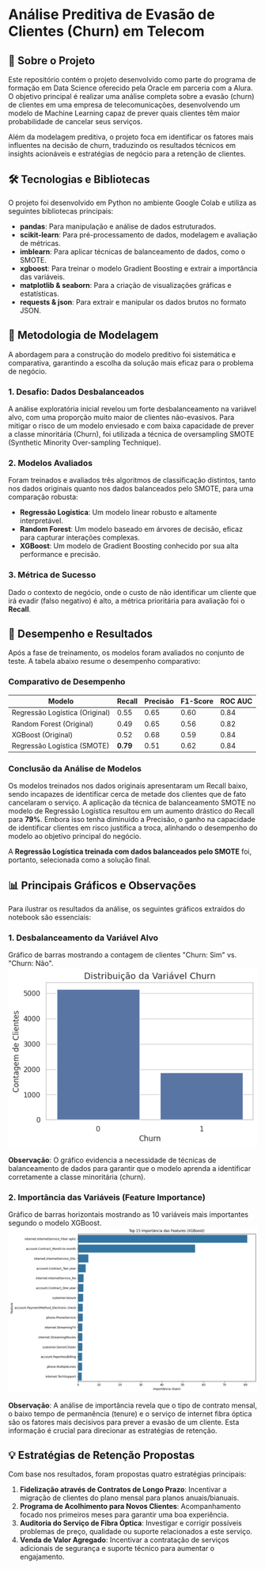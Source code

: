 # Análise Preditiva de Evasão de Clientes (Churn) em Telecom

## 📖 Sobre o Projeto
Este repositório contém o projeto desenvolvido como parte do programa de formação em Data Science oferecido pela Oracle em parceria com a Alura. O objetivo principal é realizar uma análise completa sobre a evasão (churn) de clientes em uma empresa de telecomunicações, desenvolvendo um modelo de Machine Learning capaz de prever quais clientes têm maior probabilidade de cancelar seus serviços.

Além da modelagem preditiva, o projeto foca em identificar os fatores mais influentes na decisão de churn, traduzindo os resultados técnicos em insights acionáveis e estratégias de negócio para a retenção de clientes.

## 🛠️ Tecnologias e Bibliotecas
O projeto foi desenvolvido em Python no ambiente Google Colab e utiliza as seguintes bibliotecas principais:

- **pandas**: Para manipulação e análise de dados estruturados.
- **scikit-learn**: Para pré-processamento de dados, modelagem e avaliação de métricas.
- **imblearn**: Para aplicar técnicas de balanceamento de dados, como o SMOTE.
- **xgboost**: Para treinar o modelo Gradient Boosting e extrair a importância das variáveis.
- **matplotlib & seaborn**: Para a criação de visualizações gráficas e estatísticas.
- **requests & json**: Para extrair e manipular os dados brutos no formato JSON.

## 🔬 Metodologia de Modelagem
A abordagem para a construção do modelo preditivo foi sistemática e comparativa, garantindo a escolha da solução mais eficaz para o problema de negócio.

### 1. Desafio: Dados Desbalanceados
A análise exploratória inicial revelou um forte desbalanceamento na variável alvo, com uma proporção muito maior de clientes não-evasivos. Para mitigar o risco de um modelo enviesado e com baixa capacidade de prever a classe minoritária (Churn), foi utilizada a técnica de oversampling SMOTE (Synthetic Minority Over-sampling Technique).

### 2. Modelos Avaliados
Foram treinados e avaliados três algoritmos de classificação distintos, tanto nos dados originais quanto nos dados balanceados pelo SMOTE, para uma comparação robusta:

- **Regressão Logística**: Um modelo linear robusto e altamente interpretável.
- **Random Forest**: Um modelo baseado em árvores de decisão, eficaz para capturar interações complexas.
- **XGBoost**: Um modelo de Gradient Boosting conhecido por sua alta performance e precisão.

### 3. Métrica de Sucesso
Dado o contexto de negócio, onde o custo de não identificar um cliente que irá evadir (falso negativo) é alto, a métrica prioritária para avaliação foi o **Recall**.

## 🚀 Desempenho e Resultados
Após a fase de treinamento, os modelos foram avaliados no conjunto de teste. A tabela abaixo resume o desempenho comparativo:

### Comparativo de Desempenho

| Modelo                          | Recall | Precisão | F1-Score | ROC AUC |
|---------------------------------|--------|----------|----------|---------|
| Regressão Logística (Original)  | 0.55   | 0.65     | 0.60     | 0.84    |
| Random Forest (Original)        | 0.49   | 0.65     | 0.56     | 0.82    |
| XGBoost (Original)              | 0.52   | 0.68     | 0.59     | 0.84    |
| Regressão Logística (SMOTE)     | **0.79** | 0.51     | 0.62     | 0.84    |

### Conclusão da Análise de Modelos
Os modelos treinados nos dados originais apresentaram um Recall baixo, sendo incapazes de identificar cerca de metade dos clientes que de fato cancelaram o serviço. A aplicação da técnica de balanceamento SMOTE no modelo de Regressão Logística resultou em um aumento drástico do Recall para **79%**. Embora isso tenha diminuído a Precisão, o ganho na capacidade de identificar clientes em risco justifica a troca, alinhando o desempenho do modelo ao objetivo principal do negócio.

A **Regressão Logística treinada com dados balanceados pelo SMOTE** foi, portanto, selecionada como a solução final.

## 📊 Principais Gráficos e Observações
Para ilustrar os resultados da análise, os seguintes gráficos extraídos do notebook são essenciais:

### 1. Desbalanceamento da Variável Alvo
Gráfico de barras mostrando a contagem de clientes "Churn: Sim" vs. "Churn: Não".  
![](IMAGEM_1.png)

**Observação**: O gráfico evidencia a necessidade de técnicas de balanceamento de dados para garantir que o modelo aprenda a identificar corretamente a classe minoritária (churn).

### 2. Importância das Variáveis (Feature Importance)
Gráfico de barras horizontais mostrando as 10 variáveis mais importantes segundo o modelo XGBoost.  
![](IMAGEM_2.png) 

**Observação**: A análise de importância revela que o tipo de contrato mensal, o baixo tempo de permanência (tenure) e o serviço de internet fibra óptica são os fatores mais decisivos para prever a evasão de um cliente. Esta informação é crucial para direcionar as estratégias de retenção.

## 💡 Estratégias de Retenção Propostas
Com base nos resultados, foram propostas quatro estratégias principais:

1. **Fidelização através de Contratos de Longo Prazo**: Incentivar a migração de clientes do plano mensal para planos anuais/bianuais.  
2. **Programa de Acolhimento para Novos Clientes**: Acompanhamento focado nos primeiros meses para garantir uma boa experiência.  
3. **Auditoria do Serviço de Fibra Óptica**: Investigar e corrigir possíveis problemas de preço, qualidade ou suporte relacionados a este serviço.  
4. **Venda de Valor Agregado**: Incentivar a contratação de serviços adicionais de segurança e suporte técnico para aumentar o engajamento.  
